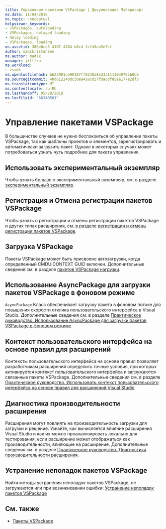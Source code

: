 ```yaml
---
title: Управление пакетами VSPackage | Документация Майкрософт
ms.date: 11/04/2016
ms.topic: conceptual
helpviewer_keywords:
- VSPackages, autoloading
- VSPackages, delayed loading
- delay loading
- VSPackages, loading
ms.assetid: 386e0ce5-4107-4164-b0cd-1cf43eb5e7cf
author: madskristensen
ms.author: madsk
manager: jillfra
ms.workload:
- vssdk
ms.openlocfilehash: b622901ce90187ff8230a8e23a11110e0795b0b5
ms.sourcegitcommit: 40d612240dc5bea418cd27fdacdf85ea177e2df3
ms.translationtype: MT
ms.contentlocale: ru-RU
ms.lasthandoff: 05/29/2019
ms.locfileid: "66340501"
---
```

# <a name="manage-vspackages"></a>Управление пакетами VSPackage
В большинстве случаев не нужно беспокоиться об управлении пакеты VSPackage, так как шаблоны проектов и элементов, зарегистрировать и автоматически загрузить пакет. Однако в некоторых случаях может потребоваться узнать чуть подробнее для пакета управления.

## <a name="use-the-experimental-instance"></a>Использовать экспериментальный экземпляр
 Чтобы узнать больше о экспериментальный экземпляр, см. в разделе [экспериментальный экземпляр](../extensibility/the-experimental-instance.md).

## <a name="register-and-unregister-vspackages"></a>Регистрация и Отмена регистрации пакетов VSPackage
 Чтобы узнать о регистрации и отмены регистрации пакетов VSPackage и других типах расширения, см. в разделе [регистрации и отмены регистрации пакетов VSPackage](../extensibility/registering-and-unregistering-vspackages.md).

## <a name="load-a-vspackage"></a>Загрузка VSPackage
 Пакеты VSPackage может быть присвоено автозагрузки, когда определенный CMDUICONTEXT GUID включен. Дополнительные сведения см. в разделе [пакетов VSPackage нагрузки](../extensibility/loading-vspackages.md).

## <a name="use-asyncpackage-to-load-vspackages-in-the-background"></a>Использование AsyncPackage для загрузки пакетов VSPackage в фоновом режиме
 `AsyncPackage` Класс обеспечивает загрузку пакета в фоновом потоке для повышения скорости отклика пользовательского интерфейса в Visual Studio. Дополнительные сведения см. в разделе [Практическое руководство. Использование AsyncPackage для загрузки пакетов VSPackage в фоновом режиме](../extensibility/how-to-use-asyncpackage-to-load-vspackages-in-the-background.md).

## <a name="rule-based-ui-context-for-extensions"></a>Контекст пользовательского интерфейса на основе правил для расширений
 Контексты пользовательского интерфейса на основе правил позволяет разработчикам расширений определить точные условия, при которых активируется контекст пользовательского интерфейса и загружаются связанные пакеты VSPackage. Дополнительные сведения см. в разделе [Практическое руководство. Использовать контекст пользовательского интерфейса на основе правил для расширений Visual Studio](../extensibility/how-to-use-rule-based-ui-context-for-visual-studio-extensions.md).

## <a name="diagnose-extension-performance"></a>Диагностика производительности расширения
Расширения могут повлиять на производительность загрузки для загрузки и решение. Узнайте, как вычисляется влияние расширения Visual Studio и как их можно проанализировать локально для тестирования, если расширение может отображаться как производительности, влияющие на расширение. Дополнительные сведения см. в разделе [Практическое руководство. Диагностика производительности расширения](how-to-diagnose-extension-performance.md).

## <a name="troubleshoot-vspackages"></a>Устранение неполадок пакетов VSPackage
 Найти методы устранения неполадок пакетов VSPackage, не загружаются или при возникновении ошибки: [Устранение неполадок пакетов VSPackage](../extensibility/troubleshooting-vspackages.md)

## <a name="see-also"></a>См. также
- [Пакеты VSPackage](../extensibility/internals/vspackages.md)